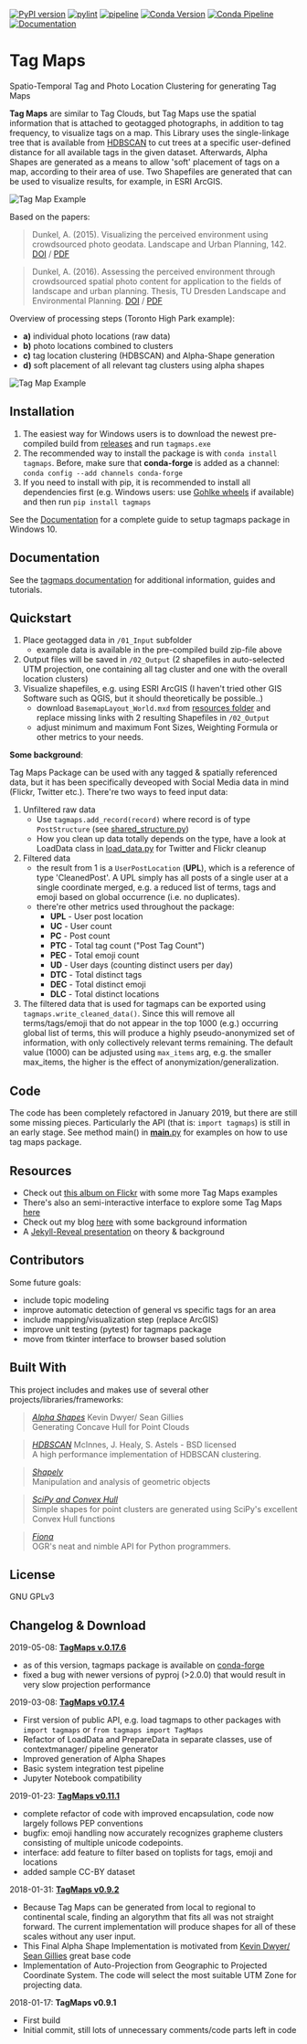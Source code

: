 [![PyPI version](https://ad.vgiscience.org/tagmaps/pypi.svg)](https://pypi.org/project/tagmaps/) [![pylint](https://ad.vgiscience.org/tagmaps/pylint.svg)](https://github.com/Sieboldianus/TagMaps) [![pipeline](https://ad.vgiscience.org/tagmaps/pipeline.svg)](https://github.com/Sieboldianus/TagMaps) [![Conda Version](https://ad.vgiscience.org/tagmaps/conda-forge.svg)](https://anaconda.org/conda-forge/tagmaps) [![Conda Pipeline](https://dev.azure.com/conda-forge/feedstock-builds/_apis/build/status/tagmaps-feedstock?branchName=master)](https://dev.azure.com/conda-forge/feedstock-builds/_build/latest?definitionId=6736&branchName=master) [![Documentation](https://ad.vgiscience.org/tagmaps/documentation.svg)](https://ad.vgiscience.org/tagmaps/docs/)

# Tag Maps

Spatio-Temporal Tag and Photo Location Clustering for generating Tag Maps

**Tag Maps** are similar to Tag Clouds, but Tag Maps use the spatial information that is attached to geotagged photographs, in addition to tag frequency, to visualize tags on a map.
This Library uses the single-linkage tree that is available from [HDBSCAN](https://github.com/scikit-learn-contrib/hdbscan) to cut trees at a specific user-defined distance for all available tags in the given dataset.
Afterwards, Alpha Shapes are generated as a means to allow 'soft' placement of tags on a map, according to their area of use. Two Shapefiles are generated that can be used to visualize results, for example, in ESRI ArcGIS.

![Tag Map Example](https://ad.vgiscience.org/tagmaps/img6.png?raw=true)

Based on the papers:

> Dunkel, A. (2015). Visualizing the perceived environment using crowdsourced photo geodata. Landscape and Urban Planning, 142. [DOI](http://doi.org/10.1016/j.landurbplan.2015.02.022) / [PDF](http://alexanderdunkel.com/AuthorManuscript_Visualizing%20the%20perceived%20environment.pdf)

> Dunkel, A. (2016). Assessing the perceived environment through crowdsourced spatial photo content for application to the fields of landscape and urban planning. Thesis, TU Dresden Landscape and Environmental Planning. [DOI](https://nbn-resolving.org/urn:nbn:de:bsz:14-qucosa-207927) / [PDF](http://alexanderdunkel.com/Dissertation_AlexanderDunkel.pdf)

Overview of processing steps (Toronto High Park example):

* **a)** individual photo locations (raw data)
* **b)** photo locations combined to clusters
* **c)** tag location clustering (HDBSCAN) and Alpha-Shape generation
* **d)** soft placement of all relevant tag clusters using alpha shapes

![Tag Map Example](https://ad.vgiscience.org/tagmaps/tagmaps_steps.png?raw=true)

## Installation

1. The easiest way for Windows users is to download the newest pre-compiled build from [releases](../../releases) and run `tagmaps.exe`
2. The recommended way to install the package is with `conda install tagmaps`. Before, make sure that **conda-forge** is added as a channel: `conda config --add channels conda-forge`
3. If you need to install with pip, it is recommended to install all dependencies first (e.g. Windows users: use [Gohlke wheels](<https://www.lfd.uci.edu/~gohlke/pythonlibs/>) if available) and then run `pip install tagmaps`

See the [Documentation](https://ad.vgiscience.org/tagmaps/docs/user-guide/installation/) for a complete guide to setup tagmaps package in Windows 10.

## Documentation

See the [tagmaps documentation](https://ad.vgiscience.org/tagmaps/docs/) for additional information, guides and tutorials.

## Quickstart

1. Place geotagged data in `/01_Input` subfolder
   - example data is available in the pre-compiled build zip-file above
2. Output files will be saved in `/02_Output` (2 shapefiles in auto-selected UTM projection, one containing all tag cluster and one with the overall location clusters)
3. Visualize shapefiles, e.g. using ESRI ArcGIS (I haven't tried other GIS Software such as QGIS, but it should theoretically be possible..)
   - download `BasemapLayout_World.mxd` from [resources folder](/resources/BasemapLayout_World.mxd) and replace missing links with 2 resulting Shapefiles in `/02_Output`
   - adjust minimum and maximum Font Sizes, Weighting Formula or other metrics to your needs.

**Some background**:

Tag Maps Package can be used with any tagged & spatially referenced data, but it has been specifically deveoped with Social Media data in mind (Flickr, Twitter etc.).
There're two ways to feed input data:

1. Unfiltered raw data
   - Use `tagmaps.add_record(record)` where record is of type `PostStructure` (see [shared_structure.py](/classes/shared_structure.py))
   - How you clean up data totally depends on the type, have a look at LoadData class in [load_data.py](/classes/load_data.py) for Twitter and Flickr cleanup
2. Filtered data
   - the result from 1 is a `UserPostLocation` (**UPL**), which is a reference of type 'CleanedPost'. A UPL simply has all posts of a single user at a single coordinate merged,
     e.g. a reduced list of terms, tags and emoji based on global occurrence (i.e. no duplicates).
   - there're other metrics used throughout the package:
     - **UPL** - User post location
     - **UC** - User count
     - **PC** - Post count
     - **PTC** - Total tag count ("Post Tag Count")
     - **PEC** - Total emoji count
     - **UD** - User days (counting distinct users per day)
     - **DTC** - Total distinct tags
     - **DEC** - Total distinct emoji
     - **DLC** - Total distinct locations
3. The filtered data that is used for tagmaps can be exported using `tagmaps.write_cleaned_data()`.
   Since this will remove all terms/tags/emoji that do not appear in the top 1000 (e.g.) occurring global list of terms,
   this will produce a highly pseudo-anonymized set of information, with only collectively relevant terms remaining.
   The default value (1000) can be adjusted using `max_items` arg, e.g. the smaller max_items, the higher is the effect of anonymization/generalization.

## Code

The code has been completely refactored in January 2019, but there are still some missing pieces.
Particularly the API (that is: `import tagmaps`) is still in an early stage. See method main() in [**main**.py](/tagmaps/__main__.py)
for examples on how to use tag maps package.

## Resources

- Check out [this album on Flickr](https://www.flickr.com/photos/64974314@N08/albums/72157628868173205) with some more Tag Maps examples
- There's also an semi-interactive interface to explore some Tag Maps [here](http://maps.alexanderdunkel.com/)
- Check out my blog [here](http://blog.alexanderdunkel.com/) with some background information
- A [Jekyll-Reveal presentation](https://ad.vgiscience.org/tagmaps_intro/) on theory & background

## Contributors

Some future goals:

- include topic modeling
- improve automatic detection of general vs specific tags for an area
- include mapping/visualization step (replace ArcGIS)
- improve unit testing (pytest) for tagmaps package
- move from tkinter interface to browser based solution

## Built With

This project includes and makes use of several other projects/libraries/frameworks:

> [_Alpha Shapes_](http://blog.thehumangeo.com/2014/05/12/drawing-boundaries-in-python/) Kevin Dwyer/ Sean Gillies  
> Generating Concave Hull for Point Clouds

> [_HDBSCAN_](https://github.com/scikit-learn-contrib/hdbscan) McInnes, J. Healy, S. Astels - BSD licensed  
> A high performance implementation of HDBSCAN clustering.

> [_Shapely_](https://github.com/Toblerity/Shapely)  
> Manipulation and analysis of geometric objects

> [_SciPy and Convex Hull_](https://docs.scipy.org/doc/scipy/reference/generated/scipy.spatial.ConvexHull.html#scipy.spatial.ConvexHull)  
> Simple shapes for point clusters are generated using SciPy's excellent Convex Hull functions

> [_Fiona_](https://github.com/Toblerity/Fiona)  
> OGR's neat and nimble API for Python programmers.

## License

GNU GPLv3

## Changelog & Download

2019-05-08: [**TagMaps v.0.17.6**](https://cloudstore.zih.tu-dresden.de/index.php/s/ahl8mKQVcXOGo8d/download)

- as of this version, tagmaps package is available on [conda-forge](<https://anaconda.org/conda-forge/tagmaps>)
- fixed a bug with newer versions of pyproj (>2.0.0) that would result in very slow projection performance

2019-03-08: [**TagMaps v0.17.4**](https://cloudstore.zih.tu-dresden.de/index.php/s/AcfL5ZkRhPas0O4/download)

- First version of public API, e.g. load tagmaps to other packages with `import tagmaps` or `from tagmaps import TagMaps`
- Refactor of LoadData and PrepareData in separate classes, use of contextmanager/ pipeline generator
- Improved generation of Alpha Shapes
- Basic system integration test pipeline
- Jupyter Notebook compatibility

2019-01-23: [**TagMaps v0.11.1**](https://cloudstore.zih.tu-dresden.de/index.php/s/QhKT3Pj9fk4H9ns/download)

- complete refactor of code with improved encapsulation, code now largely follows PEP conventions
- bugfix: emoji handling now accurately recognizes grapheme clusters consisting of multiple unicode codepoints.
- interface: add feature to filter based on toplists for tags, emoji and locations
- added sample CC-BY dataset

2018-01-31: [**TagMaps v0.9.2**](https://cloudstore.zih.tu-dresden.de/index.php/s/8EFfeJcpNCStQ9X/download)

- Because Tag Maps can be generated from local to regional to continental scale, finding an algorythm that fits all was not straight forward. The current implementation will produce shapes for all of these scales without any user input.
- This Final Alpha Shape Implementation is motivated from [Kevin Dwyer/ Sean Gillies](http://blog.thehumangeo.com/2014/05/12/drawing-boundaries-in-python/) great base code
- Implementation of Auto-Projection from Geographic to Projected Coordinate System. The code will select the most suitable UTM Zone for projecting data.

2018-01-17: **TagMaps v0.9.1**

- First build
- Initial commit, still lots of unnecessary comments/code parts left in code

[//]: # "Readme formatting based on https://gist.github.com/PurpleBooth/109311bb0361f32d87a2"
